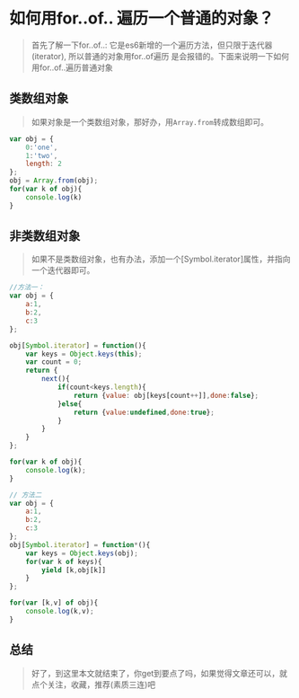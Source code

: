 # 如何用for..of.. 遍历一个普通的对象？
> 首先了解一下for..of..: 它是es6新增的一个遍历方法，但只限于迭代器(iterator), 所以普通的对象用for..of遍历
是会报错的。下面来说明一下如何用for..of..遍历普通对象

## 类数组对象
> 如果对象是一个类数组对象，那好办，用`Array.from`转成数组即可。
```js
var obj = {
    0:'one',
    1:'two',
    length: 2
};
obj = Array.from(obj);
for(var k of obj){
    console.log(k)
}
```

## 非类数组对象
> 如果不是类数组对象，也有办法，添加一个[Symbol.iterator]属性，并指向一个迭代器即可。
```js
//方法一：
var obj = {
    a:1,
    b:2,
    c:3
};

obj[Symbol.iterator] = function(){
	var keys = Object.keys(this);
	var count = 0;
	return {
		next(){
			if(count<keys.length){
				return {value: obj[keys[count++]],done:false};
			}else{
				return {value:undefined,done:true};
			}
		}
	}
};

for(var k of obj){
	console.log(k);
}

```
```js
// 方法二
var obj = {
    a:1,
    b:2,
    c:3
};
obj[Symbol.iterator] = function*(){
    var keys = Object.keys(obj);
    for(var k of keys){
        yield [k,obj[k]]
    }
};

for(var [k,v] of obj){
    console.log(k,v);
}

```

## 总结
> 好了，到这里本文就结束了，你get到要点了吗，如果觉得文章还可以，就点个关注，收藏，推荐(素质三连)吧